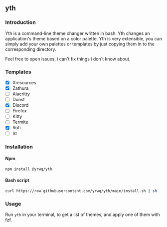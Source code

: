 ## yth

### Introduction

Yth is a command-line theme changer written in bash. Yth changes an application's theme based on a color palette. Yth is very extensible, you can simply add your own palettes or templates by just copying them in to the corresponding directory.

Feel free to open issues, i can't fix things i don't know about.

### Templates

- [x] Xresources
- [x] Zathura
- [ ] Alacritty
- [ ] Dunst
- [x] Discord
- [ ] Firefox
- [ ] Kitty
- [ ] Termite
- [x] Rofi
- [ ] St

### Installation

#### Npm

```bash
npm install @yrwq/yth
```

#### Bash script

```bash
curl https://raw.githubusercontent.com/yrwq/yth/main/install.sh | sh
```

### Usage

Run `yth` in your terminal, to get a list of themes, and apply one of them with fzf.
